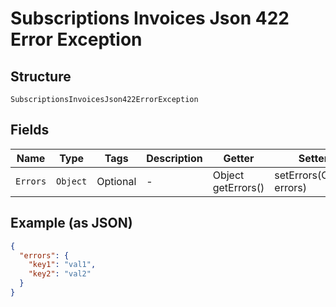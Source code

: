 
# Subscriptions Invoices Json 422 Error Exception

## Structure

`SubscriptionsInvoicesJson422ErrorException`

## Fields

| Name | Type | Tags | Description | Getter | Setter |
|  --- | --- | --- | --- | --- | --- |
| `Errors` | `Object` | Optional | - | Object getErrors() | setErrors(Object errors) |

## Example (as JSON)

```json
{
  "errors": {
    "key1": "val1",
    "key2": "val2"
  }
}
```


